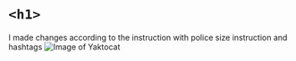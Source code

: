 # `<h1>` ####




I made changes according to the instruction with police size instruction and hashtags 
![Image of Yaktocat](https://octodex.github.com/images/yaktocat.png)
